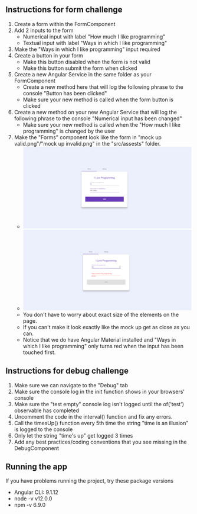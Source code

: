 ## Instructions for form challenge
1. Create a form within the FormComponent
2. Add 2 inputs to the form
   * Numerical input with label "How much I like programming"
   * Textual input with label "Ways in which I like programming"
3. Make the "Ways in which I like programming" input required
4. Create a button in your form
   * Make this button disabled when the form is not valid
   * Make this button submit the form when clicked
5. Create a new Angular Service in the same folder as your FormComponent
   * Create a new method here that will log the following phrase to the console "Button has been clicked"
   * Make sure your new method is called when the form button is clicked
6. Create a new method on your new Angular Service that will log the following phrase to the console "Numerical input has been changed"
   * Make sure your new method is called when the "How much I like programming" is changed by the user
7. Make the "Forms" component look like the form in "mock up valid.png"/"mock up invalid.png" in the "src/assests" folder. 
   * ![mockup1](/src/assets/mock%20up%20valid.png)
   * ![mockup2](/src/assets/mock%20up%20invalid.png)
   * You don't have to worry about exact size of the elements on the page.
   * If you can't make it look exactly like the mock up get as close as you can.
   * Notice that we do have Angular Material installed and "Ways in which I like programming" only turns red when the input has been touched first.

## Instructions for debug challenge

1. Make sure we can navigate to the "Debug" tab
2. Make sure the console log in the init function shows in your browsers' console
3. Make sure the "test empty" console log isn't logged until the of('test') observable has completed
4. Uncomment the code in the interval() function and fix any errors.
5. Call the timesUp() function every 5th time the string "time is an illusion" is logged to the console
6. Only let the string "time's up" get logged 3 times
7. Add any best practices/coding conventions that you see missing in the DebugComponent

## Running the app

If you have problems running the project, try these package versions
- Angular CLI: 9.1.12
- node -v v12.0.0
- npm -v 6.9.0

